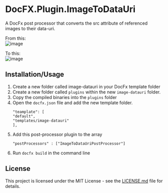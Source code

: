 # DocFX.Plugin.ImageToDataUri
A DocFx post processor that converts the src attribute of referenced images to their data-uri.

From this:  
![image](https://github.com/rwilson504/DocFX.Plugin.ImageToDataUri/assets/7444929/4536bddf-8bbc-4b12-aac9-ad8a79cfa593)

To this:  
![image](https://github.com/rwilson504/DocFX.Plugin.ImageToDataUri/assets/7444929/ab6e797a-c4e6-40f2-a037-4170f91c2fb6)

## Installation/Usage
1. Create a new folder called image-datauri in your DocFx template folder
1. Create a new folder called ``plugins`` within the new ``image-datauri`` folder.
1. Copy the compiled binaries into the ``plugins`` folder
1. Open the ``docfx.json`` file and add the new template folder.
	```
	"teamplate": [
	"default",
	"templates/image-datauri"
	],
	```
1. Add this post-processor plugin to the array
	```
	"postProcessors" : ["ImageToDataUriPostProcessor"]
	```
1. Run ``docfx build`` in the command line

## License

This project is licensed under the MIT License - see the [LICENSE.md](LICENSE.md) file for details.
